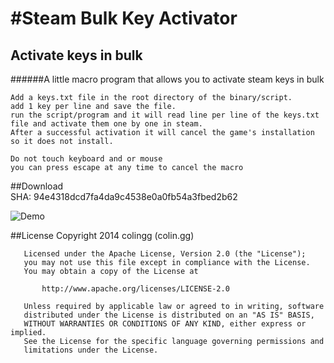 #Steam Bulk Key Activator
=====================

## Activate keys in bulk
######A little macro program that allows you to activate steam keys in bulk

	Add a keys.txt file in the root directory of the binary/script.
	add 1 key per line and save the file.
	run the script/program and it will read line per line of the keys.txt file and activate them one by one in steam.
	After a successful activation it will cancel the game's installation so it does not install.
	
	Do not touch keyboard and or mouse
	you can press escape at any time to cancel the macro

##Download 	
	SHA: 94e4318dcd7fa4da9c4538e0a0fb54a3fbed2b62

![Demo](https://raw.githubusercontent.com/colingg/SteamBulkKeyActivator/master/Recources/demo.gif)


##License
	   Copyright 2014 colingg (colin.gg)

	   Licensed under the Apache License, Version 2.0 (the "License");
	   you may not use this file except in compliance with the License.
	   You may obtain a copy of the License at

		   http://www.apache.org/licenses/LICENSE-2.0

	   Unless required by applicable law or agreed to in writing, software
	   distributed under the License is distributed on an "AS IS" BASIS,
	   WITHOUT WARRANTIES OR CONDITIONS OF ANY KIND, either express or implied.
	   See the License for the specific language governing permissions and
	   limitations under the License.
